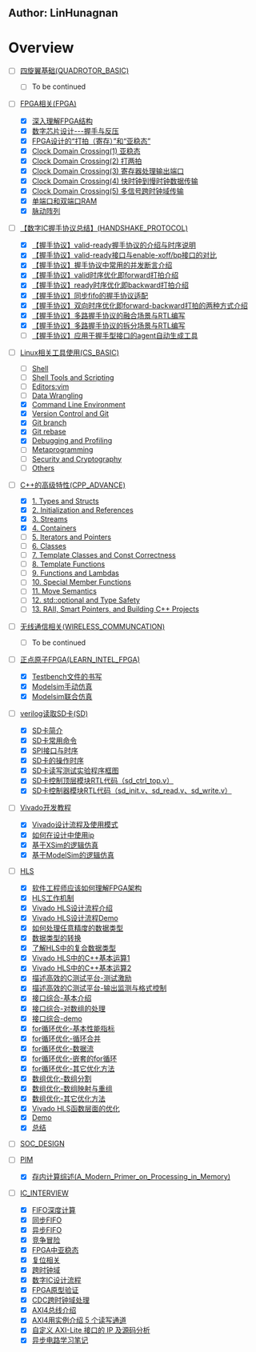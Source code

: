 ## Author: LinHunagnan

# Overview
- [ ] [四旋翼基础(QUADROTOR_BASIC)](docs/quadrotor_basic/index.md)
    * [ ] To be continued
- [ ] [FPGA相关(FPGA)](docs/fpga/index.md)
    * [x] [深入理解FPGA结构](docs/fpga/something_about_fpga.md)
    * [x] [数字芯片设计---握手与反压](docs/fpga/handshake.md)
    * [x] [FPGA设计的“打拍（寄存）”和“亚稳态”](docs/fpga/pipelining.md)
    * [x] [Clock Domain Crossing(1) 亚稳态](docs/fpga/cdc1.md)
    * [x] [Clock Domain Crossing(2) 打两拍](docs/fpga/cdc2.md)
    * [x] [Clock Domain Crossing(3) 寄存器处理输出端口](docs/fpga/cdc3.md)
    * [x] [Clock Domain Crossing(4) 快时钟到慢时钟数据传输](docs/fpga/cdc4.md)
    * [x] [Clock Domain Crossing(5) 多信号跨时钟域传输](docs/fpga/cdc5.md)
    * [x] [单端口和双端口RAM](docs/fpga/ram.md)
    * [x] [脉动阵列](docs/fpga/pe.md)
- [ ] [【数字IC握手协议总结】(HANDSHAKE_PROTOCOL)](docs/fpga/index.md)
    * [x] [【握手协议】valid-ready握手协议的介绍与时序说明](docs/handshake_protocol/h1.md)
    * [x] [【握手协议】valid-ready接口与enable-xoff/bp接口的对比](docs/handshake_protocol/h2.md)
    * [x] [【握手协议】握手协议中常用的并发断言介绍](docs/handshake_protocol/h3.md)
    * [x] [【握手协议】valid时序优化即forward打拍介绍](docs/handshake_protocol/h4.md)
    * [x] [【握手协议】ready时序优化即backward打拍介绍](docs/handshake_protocol/h5.md)
    * [x] [【握手协议】同步fifo的握手协议适配](docs/handshake_protocol/h6.md)
    * [x] [【握手协议】双向时序优化即forward-backward打拍的两种方式介绍](docs/handshake_protocol/h7.md)
    * [x] [【握手协议】多路握手协议的融合场景与RTL编写](docs/handshake_protocol/h8.md)
    * [x] [【握手协议】多路握手协议的拆分场景与RTL编写](docs/handshake_protocol/h9.md)
    * [ ] [【握手协议】应用于握手型接口的agent自动生成工具](docs/handshake_protocol/h10.md)
- [ ] [Linux相关工具使用(CS_BASIC)](docs/cs_basic/index.md)
    * [ ] [Shell](docs/cs_basic/shell.md)
    * [ ] [Shell Tools and Scripting](docs/cs_basic/Shell_Tools_and_Scripting.md)
    * [ ] [Editors:vim](docs/cs_basic/Editors_vim.md)
    * [ ] [Data Wrangling](docs/cs_basic/Data_Wrangling.md)
    * [x] [Command Line Environment](docs/cs_basic/Command-line-Environment.md)
    * [x] [Version Control and Git](docs/cs_basic/Version_Control.md)
    * [x] [Git branch](docs/cs_basic/git_branch.md)
    * [x] [Git rebase](docs/cs_basic/git_rebase.md)
    * [x] [Debugging and Profiling](docs/cs_basic/Debugging_and_Profiling.md)
    * [ ] [Metaprogramming](docs/cs_basic/Metaprogramming.md)
    * [ ] [Security and Cryptography](docs/cs_basic/Security_and_Cryptography.md)
    * [ ] [Others](docs/cs_basic/Others.md)
- [ ] [C++的高级特性(CPP_ADVANCE)](docs/cpp_advance/index.md)
    * [x] [1. Types and Structs](docs/cpp_advance/Types_and_Structs.md)
    * [x] [2. Initialization and References](docs/cpp_advance/Initialization_and_References.md)
    * [x] [3. Streams](docs/cpp_advance/Streams.md)
    * [x] [4. Containers](docs/cpp_advance/Containers.md)
    * [ ] [5. Iterators and Pointers](docs/cpp_advance/Iterators_and_Pointers.md)
    * [ ] [6. Classes](docs/cpp_advance/Classes.md)
    * [ ] [7. Template Classes and Const Correctness](docs/cpp_advance/Template_Classes_and_Const_Correctness.md)
    * [ ] [8. Template Functions](docs/cpp_advance/Template_Functions.md)
    * [ ] [9. Functions and Lambdas](docs/cpp_advance/Functions_and_Lambdas.md)
    * [ ] [10. Special Member Functions](docs/cpp_advance/Special_Member_Functions.md)
    * [ ] [11. Move Semantics](docs/cpp_advance/Move_Semantics.md)
    * [ ] [12. std::optional and Type Safety](docs/cpp_advance/Optional_and_Type_Safety.md)
    * [ ] [13. RAII, Smart Pointers, and Building C++ Projects](docs/cpp_advance/RAll_Smart_Pointers_and_Building_Cpp_Projects.md)
- [ ] [无线通信相关(WIRELESS_COMMUNCATION)](docs/wireless_communication/index.md)
    * [ ] To be continued
- [ ] [正点原子FPGA(LEARN_INTEL_FPGA)](docs/learn_intel_fpga/index.md)
    * [x] [Testbench文件的书写](docs/learn_intel_fpga/testbench.md)
    * [x] [Modelsim手动仿真](docs/learn_intel_fpga/modelsim1.md)
    * [x] [Modelsim联合仿真](docs/learn_intel_fpga/modelsim2.md)

- [ ] [verilog读取SD卡(SD)](docs/fpga_sd_card_reader/index.md)
    * [x] [SD卡简介](docs/fpga_sd_card_reader/sd1.md)
    * [x] [SD卡常用命令](docs/fpga_sd_card_reader/sd2.md)
    * [x] [SPI接口与时序](docs/fpga_sd_card_reader/sd3.md)
    * [x] [SD卡的操作时序](docs/fpga_sd_card_reader/sd4.md)
    * [x] [SD卡读写测试实验程序框图](docs/fpga_sd_card_reader/sd5.md)
    * [x] [SD卡控制顶层模块RTL代码（sd_ctrl_top.v）](docs/fpga_sd_card_reader/sd6.md)
    * [x] [SD卡控制器模块RTL代码（sd_init.v、sd_read.v、sd_write.v）](docs/fpga_sd_card_reader/sd7.md)

- [ ] [Vivado开发教程](vivado/index.md)
    * [x] [Vivado设计流程及使用模式](vivado/vivado1.md)
    * [x] [如何在设计中使用ip](vivado/vivado2.md)
    * [x] [基于XSim的逻辑仿真](vivado/vivado3.md)
    * [x] [基于ModelSim的逻辑仿真](vivado/vivado4.md)

- [ ] [HLS](hls/index.md)
    * [x] [软件工程师应该如何理解FPGA架构](hls/hls1.md)
    * [x] [HLS工作机制](hls/hls2.md)
    * [x] [Vivado HLS设计流程介绍](hls/hls3.md)
    * [x] [Vivado HLS设计流程Demo](hls/hls4.md)
    * [x] [如何处理任意精度的数据类型](hls/hls5.md)
    * [x] [数据类型的转换](hls/hls6.md)
    * [x] [了解HLS中的复合数据类型](hls/hls7.md)
    * [x] [Vivado HLS中的C++基本运算1](hls/hls8.md)
    * [x] [Vivado HLS中的C++基本运算2](hls/hls9.md)
    * [x] [描述高效的C测试平台-测试激励](hls/hls10.md)
    * [x] [描述高效的C测试平台-输出监测与格式控制](hls/hls11.md)
    * [x] [接口综合-基本介绍](hls/hls12.md)
    * [x] [接口综合-对数组的处理](hls/hls13.md)
    * [x] [接口综合-demo](hls/hls14.md)
    * [x] [for循环优化-基本性能指标](hls/hls15.md)
    * [x] [for循环优化-循环合并](hls/hls16.md)
    * [x] [for循环优化-数据流](hls/hls17.md)
    * [x] [for循环优化-嵌套的for循环](hls/hls18.md)
    * [x] [for循环优化-其它优化方法](hls/hls19.md)
    * [x] [数组优化-数组分割](hls/hls20.md)
    * [x] [数组优化-数组映射与重组](hls/hls21.md)
    * [x] [数组优化-其它优化方法](hls/hls22.md)
    * [x] [Vivado HLS函数层面的优化](hls/hls23.md)
    * [x] [Demo](hls/hls24.md)
    * [x] [总结](hls/hls25.md)

- [ ] [SOC_DESIGN](soc_design/index.md)

- [ ] [PIM](processing_in_memory/index.md)
    * [x] [存内计算综述(A_Modern_Primer_on_Processing_in_Memory)](processing_in_memory/A_Modern_Primer_on_Processing_in_Memory.md)

- [ ] [IC_INTERVIEW](digital_ic_interview/index.md)
    * [x] [FIFO深度计算](digital_ic_interview/01_fifo/fifo_depth.md)
    * [x] [同步FIFO](digital_ic_interview/01_fifo/sync_fifo.md)
    * [x] [异步FIFO](digital_ic_interview/01_fifo/async_fifo.md)
    * [x] [竞争冒险](digital_ic_interview/02_RaceCondition_Metastability_Synchronization/race_condition.md)
    * [x] [FPGA中亚稳态](digital_ic_interview/02_RaceCondition_Metastability_Synchronization/metastability.md)
    * [x] [复位相关](digital_ic_interview/02_RaceCondition_Metastability_Synchronization/reset.md)
    * [x] [跨时钟域](digital_ic_interview/02_RaceCondition_Metastability_Synchronization/crc.md)
    * [x] [数字IC设计流程](digital_ic_interview/03_Design_Flow/flow_and_tools.md)
    * [x] [FPGA原型验证](digital_ic_interview/03_Design_Flow/FPGA_prototyping.md)
    * [x] [CDC跨时钟域处理](digital_ic_interview/04_STA_Timing_Constraints/cdc.md)
    * [x] [AXI4总线介绍](digital_ic_interview/05_AXI/intro.md)
    * [x] [AXI4用实例介绍 5 个读写通道](digital_ic_interview/05_AXI/channels.md)
    * [x] [自定义 AXI-Lite 接口的 IP 及源码分析](digital_ic_interview/05_AXI/axi_lite.md)
    * [x] [异步电路学习笔记](digital_ic_interview/async.md)
